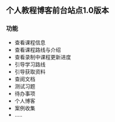 ## 个人教程博客前台站点1.0版本

### 功能

+ 查看课程信息
+ 查看课程路线与介绍
+ 查看录制中课程更新进度
+ 引导学习路线
+ 引导获取资料
+ 查阅文档
+ 测试习题
+ 待办事项
+ 个人博客
+ 案例收集
+ .....
